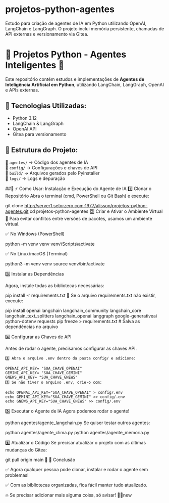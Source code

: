 # projetos-python-agentes

Estudo para criação de agentes de IA em Python utilizando OpenAI, LangChain e LangGraph.
O projeto inclui memória persistente, chamadas de API externas e versionamento via Gitea.

# 🚀 Projetos Python - Agentes Inteligentes 🤖

Este repositório contém estudos e implementações de **Agentes de Inteligência Artificial em Python**, 
utilizando LangChain, LangGraph, OpenAI e APIs externas.

## 📌 Tecnologias Utilizadas:
- Python 3.12
- LangChain & LangGraph
- OpenAI API
- Gitea para versionamento

## 📂 Estrutura do Projeto:
📂 `agentes/` → Código dos agentes de IA  
📂 `config/` → Configurações e chaves de API  
📂 `build/` → Arquivos gerados pelo PyInstaller  
📂 `logs/` → Logs e depuração  

##📌 ⚡ Como Usar: Instalação e Execução do Agente de IA
1️⃣ Clonar o Repositório
Abra o terminal (cmd, PowerShell ou Git Bash) e execute:

git clone http://server1.setorzero.com:1977/alisson/projetos-python-agentes.git
cd projetos-python-agentes
2️⃣ Criar e Ativar o Ambiente Virtual
🔹 Para evitar conflitos entre versões de pacotes, usamos um ambiente virtual.

✅ No Windows (PowerShell)

python -m venv venv
venv\Scripts\activate

✅ No Linux/macOS (Terminal)

python3 -m venv venv
source venv/bin/activate

3️⃣ Instalar as Dependências

Agora, instale todas as bibliotecas necessárias:

pip install -r requirements.txt
📌 Se o arquivo requirements.txt não existir, execute:

pip install openai langchain langchain_community langchain_core langchain_text_splitters langchain_openai langgraph google-generativeai python-dotenv requests
pip freeze > requirements.txt  # Salva as dependências no arquivo

4️⃣ Configurar as Chaves de API

Antes de rodar o agente, precisamos configurar as chaves API.

	1️⃣ Abra o arquivo .env dentro da pasta config/ e adicione:

	OPENAI_API_KEY= "SUA_CHAVE_OPENAI"
	GEMINI_API_KEY= "SUA_CHAVE_GEMINI"
	GNEWS_API_KEY= "SUA_CHAVE_GNEWS"
	2️⃣ Se não tiver o arquivo .env, crie-o com:

	echo OPENAI_API_KEY="SUA_CHAVE_OPENAI" > config/.env
	echo GEMINI_API_KEY="SUA_CHAVE_GEMINI" >> config/.env
	echo GNEWS_API_KEY="SUA_CHAVE_GNEWS" >> config/.env
5️⃣ Executar o Agente de IA
Agora podemos rodar o agente!

python agentes/agente_langchain.py
Se quiser testar outros agentes:

python agentes/agente_clima.py
python agentes/agente_memoria.py

6️⃣ Atualizar o Código
Se precisar atualizar o projeto com as últimas mudanças do Gitea:

git pull origin main
📌 🚀 Conclusão

✅ Agora qualquer pessoa pode clonar, instalar e rodar o agente sem problemas!

✅ Com as bibliotecas organizadas, fica fácil manter tudo atualizado.

🔥 Se precisar adicionar mais alguma coisa, só avisar! 🚀💡new